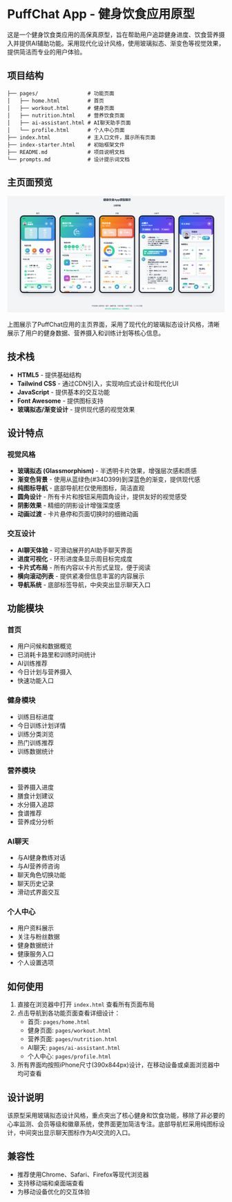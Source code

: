 # PuffChat App - 健身饮食应用原型

这是一个健身饮食类应用的高保真原型，旨在帮助用户追踪健身进度、饮食营养摄入并提供AI辅助功能。采用现代化设计风格，使用玻璃拟态、渐变色等视觉效果，提供简洁而专业的用户体验。

## 项目结构

```
├── pages/                # 功能页面
│   ├── home.html         # 首页
│   ├── workout.html      # 健身页面
│   ├── nutrition.html    # 营养饮食页面
│   ├── ai-assistant.html # AI聊天助手页面
│   └── profile.html      # 个人中心页面
├── index.html            # 主入口文件，展示所有页面
├── index-starter.html    # 初始框架文件
├── README.md             # 项目说明文档
└── prompts.md            # 设计提示词文档
```

## 主页面预览

![主页面预览](images/main_v1.png)

上图展示了PuffChat应用的主页界面，采用了现代化的玻璃拟态设计风格，清晰展示了用户的健身数据、营养摄入和训练计划等核心信息。

## 技术栈

- **HTML5** - 提供基础结构
- **Tailwind CSS** - 通过CDN引入，实现响应式设计和现代化UI
- **JavaScript** - 提供基本的交互功能
- **Font Awesome** - 提供图标支持
- **玻璃拟态/渐变设计** - 提供现代感的视觉效果

## 设计特点

### 视觉风格

- **玻璃拟态 (Glassmorphism)** - 半透明卡片效果，增强层次感和质感
- **渐变色背景** - 使用从蓝绿色(#34D399)到深蓝色的渐变，提供现代感
- **纯图标导航** - 底部导航栏仅使用图标，简洁直观
- **圆角设计** - 所有卡片和按钮采用圆角设计，提供友好的视觉感受
- **阴影效果** - 精细的阴影设计增强深度感
- **动画过渡** - 卡片悬停和页面切换时的细微动画

### 交互设计

- **AI聊天体验** - 可滑动展开的AI助手聊天界面
- **进度可视化** - 环形进度条显示周目标完成度
- **卡片式布局** - 所有内容以卡片形式呈现，便于阅读
- **横向滚动列表** - 提供紧凑但信息丰富的内容展示
- **导航系统** - 底部标签导航，中央突出显示聊天入口

## 功能模块

### 首页

- 用户问候和数据概览
- 已消耗卡路里和训练时间统计
- AI训练推荐
- 今日计划与营养摄入
- 快速功能入口

### 健身模块

- 训练目标进度
- 今日训练计划详情
- 训练分类浏览
- 热门训练推荐
- 训练数据统计

### 营养模块

- 营养摄入进度
- 膳食计划建议
- 水分摄入追踪
- 食谱推荐
- 营养成分分析

### AI聊天

- 与AI健身教练对话
- 与AI营养师咨询
- 聊天角色切换功能
- 聊天历史记录
- 滑动式界面交互

### 个人中心

- 用户资料展示
- 关注与粉丝数据
- 健身数据统计
- 健康服务入口
- 个人设置选项

## 如何使用

1. 直接在浏览器中打开 `index.html` 查看所有页面布局
2. 点击导航到各功能页面查看详细设计：
   - 首页: `pages/home.html`
   - 健身页面: `pages/workout.html`
   - 营养页面: `pages/nutrition.html`
   - AI聊天: `pages/ai-assistant.html`
   - 个人中心: `pages/profile.html`
3. 所有界面均按照iPhone尺寸(390x844px)设计，在移动设备或桌面浏览器中均可查看

## 设计说明

该原型采用玻璃拟态设计风格，重点突出了核心健身和饮食功能，移除了非必要的心率监测、会员等级和徽章系统，使界面更加简洁专注。底部导航栏采用纯图标设计，中间突出显示聊天图标作为AI交流的入口。

## 兼容性

- 推荐使用Chrome、Safari、Firefox等现代浏览器
- 支持移动端和桌面端查看
- 为移动设备优化的交互体验